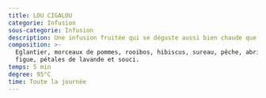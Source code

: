 ```yaml
---
title: LOU CIGALOU
categorie: Infusion
sous-categorie: Infusion
description: Une infusion fruitée qui se déguste aussi bien chaude que glacée!
composition: >-
  Eglantier, morceaux de pommes, rooibos, hibiscus, sureau, pêche, abricot,
  figue, pétales de lavande et souci.
temps: 5 min
degree: 95°C
time: Toute la journée
---
```



